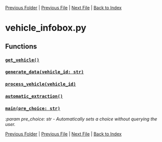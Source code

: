 [Previous Folder](../utils/echo.md) | [Previous File](vehicle_article.md) | [Next File](vehicle_list.md) | [Back to Index](../../index.md)

# vehicle_infobox.py

## Functions

### [`get_vehicle()`](https://github.com/Vaileasys/pz-wiki_parser/blob/main/scripts/vehicles/vehicle_infobox.py#L17)
### [`generate_data(vehicle_id: str)`](https://github.com/Vaileasys/pz-wiki_parser/blob/main/scripts/vehicles/vehicle_infobox.py#L26)
### [`process_vehicle(vehicle_id)`](https://github.com/Vaileasys/pz-wiki_parser/blob/main/scripts/vehicles/vehicle_infobox.py#L88)
### [`automatic_extraction()`](https://github.com/Vaileasys/pz-wiki_parser/blob/main/scripts/vehicles/vehicle_infobox.py#L104)
### [`main(pre_choice: str)`](https://github.com/Vaileasys/pz-wiki_parser/blob/main/scripts/vehicles/vehicle_infobox.py#L114)

_:param pre_choice: str - Automatically sets a choice without querying the user._


[Previous Folder](../utils/echo.md) | [Previous File](vehicle_article.md) | [Next File](vehicle_list.md) | [Back to Index](../../index.md)
